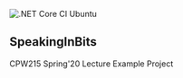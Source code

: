 ![.NET Core CI Ubuntu](https://github.com/arcum-omni/SpeakingInBits/workflows/.NET%20Core%20CI%20Ubuntu/badge.svg)

## SpeakingInBits
CPW215 Spring'20 Lecture Example Project

